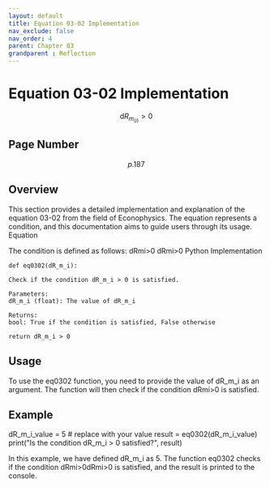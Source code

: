 ```yaml
---
layout: default
title: Equation 03-02 Implementation
nav_exclude: false
nav_order: 4
parent: Chapter 03
grandparent : Reflection
---
```

# Equation 03-02 Implementation
$$ \mathrm{d}R_{m_{\left(i\right)}} > 0 \tag{3-02} $$

## Page Number 

$$p.187$$

## Overview

This section provides a detailed implementation and explanation of the equation 03-02 from the field of Econophysics. The equation represents a condition, and this documentation aims to guide users through its usage.
Equation

The condition is defined as follows:
dRmi>0
dRmi​​>0
Python Implementation


    def eq0302(dR_m_i):
    
    Check if the condition dR_m_i > 0 is satisfied.

    Parameters:
    dR_m_i (float): The value of dR_m_i

    Returns:
    bool: True if the condition is satisfied, False otherwise
    
    return dR_m_i > 0

## Usage

To use the eq0302 function, you need to provide the value of dR_m_i as an argument. 
The function will then check if the condition dRmi>0 is satisfied.

## Example

  dR_m_i_value = 5  # replace with your value
  result = eq0302(dR_m_i_value)
  print("Is the condition dR_m_i > 0 satisfied?", result)

In this example, we have defined dR_m_i as 5. The function eq0302 checks if the condition dRmi>0dRmi​​>0 is satisfied, and the result is printed to the console.
